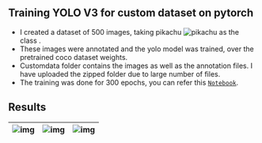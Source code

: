 ## Training YOLO V3 for custom dataset on pytorch
- I created a dataset of 500 images, taking pikachu ![pikachu](https://cdn.emojidex.com/emoji/mdpi/pikachu.png "pikachu") as the class .
- These images were annotated and the yolo model was trained, over the pretrained coco dataset weights.
- Customdata folder contains the images as well as the annotation files. I have uploaded the zipped folder due to large number of files.
- The training was done for 300 epochs, you can refer this <a href="https://github.com/akshatjaipuria/EVA/blob/master/P1S13/yolo_pytorch/YoloV3_pytorch.ipynb" target="_blank">`Notebook`</a>.

## Results

| ![img](https://github.com/akshatjaipuria/EVA/blob/master/P1S13/yolo_pytorch/detected_images/img_053.jpg) | ![img](https://github.com/akshatjaipuria/EVA/blob/master/P1S13/yolo_pytorch/detected_images/img_367.jpg) | ![img](https://github.com/akshatjaipuria/EVA/blob/master/P1S13/yolo_pytorch/detected_images/img_444.jpg) |
| :---: |:---:| :---:|


